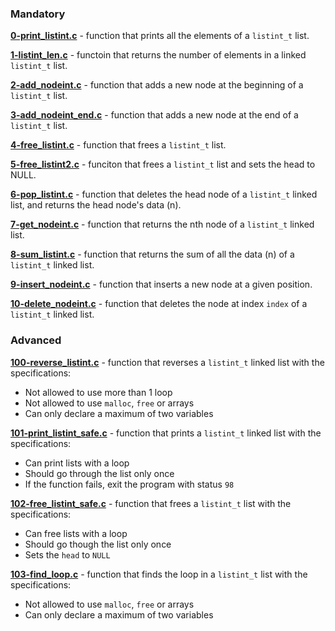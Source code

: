 
### Mandatory
**[0-print_listint.c](0-print_listint.c)** - function that prints all the elements of a `listint_t` list.

**[1-listint_len.c](1-listint_len.c)** - functoin that returns the number of elements in a linked `listint_t` list.

**[2-add_nodeint.c](2-add_nodeint.c)** - function that adds a new node at the beginning of a `listint_t` list.

**[3-add_nodeint_end.c](3-add_nodeint_end.c)** - function that adds a new node at the end of a `listint_t` list.

**[4-free_listint.c](4-free_listint.c)** - function that frees a `listint_t` list.

**[5-free_listint2.c](5-free_listint2.c)** - funciton that frees a `listint_t` list and sets the head to NULL.

**[6-pop_listint.c](6-pop_listint.c)** - function that deletes the head node of a `listint_t` linked list, and returns the head node's data (n).

**[7-get_nodeint.c](7-get_nodeint.c)** - function that returns the nth node of a `listint_t` linked list.

**[8-sum_listint.c](8-sum_listint.c)** - function that returns the sum of all the data (n) of a `listint_t` linked list.

**[9-insert_nodeint.c](9-insert_nodeint.c)** - function that inserts a new node at a given position.

**[10-delete_nodeint.c](10-delete_nodeint.c)** - function that deletes the node at index `index` of a `listint_t` linked list.

### Advanced
**[100-reverse_listint.c](100-reverse_listint.c)** - function that reverses a `listint_t` linked list with the specifications:
  * Not allowed to use more than 1 loop
  * Not allowed to use `malloc`, `free` or arrays
  * Can only declare a maximum of two variables
  
**[101-print_listint_safe.c](101-print_listint_safe.c)** - function that prints a `listint_t` linked list with the specifications:
  * Can print lists with a loop
  * Should go through the list only once
  * If the function fails, exit the program with status `98`
  
**[102-free_listint_safe.c](102-free_listint_safe.c)** - function that frees a `listint_t` list with the specifications:
  * Can free lists with a loop
  * Should go though the list only once
  * Sets the `head` to `NULL`
  
**[103-find_loop.c](103-find_loop.c)** - function that finds the loop in a `listint_t` list with the specifications:
  * Not allowed to use `malloc`, `free` or arrays
  * Can only declare a maximum of two variables
